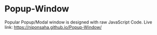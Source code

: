 # Popup-Window
Popular Popup/Modal window is designed with raw JavaScript Code. 
Live link: https://niponsaha.github.io/Popup-Window/

